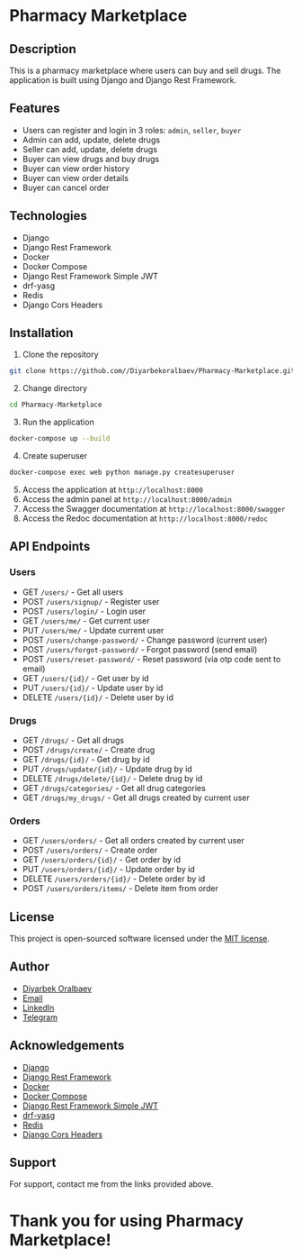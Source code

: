 # Pharmacy Marketplace
## Description
This is a pharmacy marketplace where users can buy and sell drugs. The application is built using Django and Django Rest Framework.
## Features
- Users can register and login in 3 roles: `admin`, `seller`, `buyer`
- Admin can add, update, delete drugs
- Seller can add, update, delete drugs
- Buyer can view drugs and buy drugs
- Buyer can view order history
- Buyer can view order details
- Buyer can cancel order

## Technologies
- Django
- Django Rest Framework
- Docker
- Docker Compose
- Django Rest Framework Simple JWT
- drf-yasg
- Redis
- Django Cors Headers

## Installation
1. Clone the repository
```bash
git clone https://github.com//Diyarbekoralbaev/Pharmacy-Marketplace.git
```
2. Change directory
```bash
cd Pharmacy-Marketplace
```
3. Run the application
```bash
docker-compose up --build
```
4. Create superuser
```bash
docker-compose exec web python manage.py createsuperuser
```
5. Access the application at `http://localhost:8000`
6. Access the admin panel at `http://localhost:8000/admin`
7. Access the Swagger documentation at `http://localhost:8000/swagger`
8. Access the Redoc documentation at `http://localhost:8000/redoc`

## API Endpoints
### Users
- GET `/users/` - Get all users
- POST `/users/signup/` - Register user
- POST `/users/login/` - Login user
- GET `/users/me/` - Get current user
- PUT `/users/me/` - Update current user
- POST `/users/change-password/` - Change password (current user)
- POST `/users/forgot-password/` - Forgot password (send email)
- POST `/users/reset-password/` - Reset password (via otp code sent to email)
- GET `/users/{id}/` - Get user by id
- PUT `/users/{id}/` - Update user by id
- DELETE `/users/{id}/` - Delete user by id

### Drugs
- GET `/drugs/` - Get all drugs
- POST `/drugs/create/` - Create drug
- GET `/drugs/{id}/` - Get drug by id
- PUT `/drugs/update/{id}/` - Update drug by id
- DELETE `/drugs/delete/{id}/` - Delete drug by id
- GET `/drugs/categories/` - Get all drug categories
- GET `/drugs/my_drugs/` - Get all drugs created by current user

### Orders
- GET `/users/orders/` - Get all orders created by current user
- POST `/users/orders/` - Create order
- GET `/users/orders/{id}/` - Get order by id
- PUT `/users/orders/{id}/` - Update order by id
- DELETE `/users/orders/{id}/` - Delete order by id
- POST `/users/orders/items/` - Delete item from order

## License
This project is open-sourced software licensed under the [MIT license](https://github.com//Diyarbekoralbaev/Pharmacy-Marketplace/blob/main/LICENSE).

## Author
- [Diyarbek Oralbaev](https://github.com//Diyarbekoralbaev/)
- [Email](mailto:diyarbekdev@gmail.com)
- [LinkedIn](https://www.linkedin.com/in/diyarbek-oralbaev-66a020316/)
- [Telegram](https://t.me/Diyarbek_Dev)

## Acknowledgements
- [Django](https://www.djangoproject.com/)
- [Django Rest Framework](https://www.django-rest-framework.org/)
- [Docker](https://www.docker.com/)
- [Docker Compose](https://docs.docker.com/compose/)
- [Django Rest Framework Simple JWT](https://django-rest-framework-simplejwt.readthedocs.io/en/latest/)
- [drf-yasg](https://drf-yasg.readthedocs.io/en/stable/)
- [Redis](https://redis.io/)
- [Django Cors Headers](https://pypi.org/project/django-cors-headers/)

## Support
For support, contact me from the links provided above.

# Thank you for using Pharmacy Marketplace!
